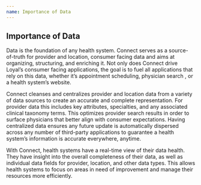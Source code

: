 ```yaml
---
name: Importance of Data
---
```


## Importance of Data

Data is the foundation of any health system. Connect serves as a source-of-truth for provider and location, consumer facing data and aims at organizing, structuring, and enriching it. Not only does Connect drive Loyal’s consumer facing applications, the goal is to fuel all applications that rely on this data, whether it’s appointment scheduling, physician search , or a health system’s website. 

Connect cleanses and centralizes provider and location data from a variety of data sources to create an accurate and complete representation.  For provider data this includes key attributes, specialties, and any associated clinical taxonomy terms. This optimizes provider search results in order to surface physicians that better align with consumer expectations. Having centralized data ensures any future update is automatically dispersed across any number of third-party applications to guarantee a health system’s information is accurate everywhere, anytime.

With Connect, health systems have a real-time view of their data health. They have insight into the overall completeness of their data, as well as individual data fields for provider, location, and other data types. This allows health systems to focus on areas in need of improvement and manage their resources more efficiently. 

